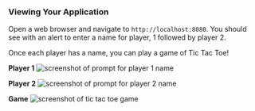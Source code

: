 ### Viewing Your Application

Open a web browser and navigate to `http://localhost:8080`. You should see with an alert to enter a name for player, 1 followed by player 2.

Once each player has a name, you can play a game of Tic Tac Toe! 

**Player 1**
![screenshot of prompt for player 1 name](https://i.imgur.com/D6NyxUs.png)

**Player 2**
![screenshot of prompt for player 2 name](https://i.imgur.com/TnVeQZ3.png)

**Game**
![screenshot of tic tac toe game](https://i.imgur.com/IM0pK4P.png)